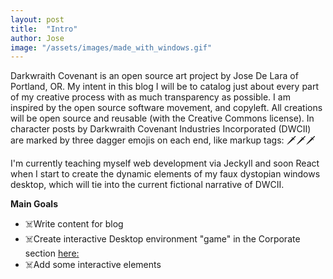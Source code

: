 ```yaml
---
layout: post
title:  "Intro"
author: Jose
image: "/assets/images/made_with_windows.gif"
---
```

Darkwraith Covenant is an open source art project by Jose De Lara of Portland, OR. My intent in this blog I will be to catalog just about every part of my creative process with as much transparency as possible. I am inspired by the open source software movement, and copyleft. All creations will be open source and reusable (with the Creative Commons license). In character posts by Darkwraith Covenant Industries Incorporated (DWCII) are marked by three dagger emojis on each end, like markup tags: 🗡️🗡️🗡️

I'm currently teaching myself web development via Jeckyll and soon React when I start to create the dynamic elements of my faux dystopian windows desktop, which will tie into the current fictional narrative of DWCII. 

**Main Goals**

- ☠️Write content for blog
- ☠️Create interactive Desktop environment "game" in the Corporate section [here:](/desktop/index.html)
- ☠️Add some interactive elements